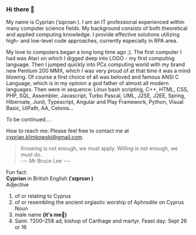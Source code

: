 ### Hi there 👋
My name is Cyprian (ˈsɪprɪən ).
I am an IT professional experienced within many computer science fields.
My background consists of both theoretical and applied computing knowledge.
I provide effective solutions utilizing high- and low-level code approaches, currently especially in RPA area.

My love to computers began a long long time ago ;). The first computer I had was Atari on which I digged deep into LOGO - my first computing language.
Then I jumped quickly into PCs computing world with my brand new Pentium 200 MMX, which I was very proud of at that time it was a mind blowing.
Of course a first choice of all was beloved and famous ANSI C Language, which is in my opinion a god father of almost all modern languages.
Then were in sequence: Linux bash scripting, C++, HTML, CSS, PHP, SQL, Assembler, Javascript, Turbo Pascal, UML, J2SE, J2EE, Spring, Hibernate, Junit, Typescript, Angular and Play Framework, Python, Visual Basic, UiPath, AA, Celonis...

To be continued....

How to reach me:
Please feel free to contact me at cyprian.klimkowski@gmail.com.

> Knowing is not enough, we must apply. Willing is not enough, we must do.  
> --- Mr Bruce Lee ---

Fun fact:  
**Cyprian** in British English **(ˈsɪprɪən )**  
Adjective  
1. of or relating to Cyprus  
2. of or resembling the ancient orgiastic worship of Aphrodite on Cyprus  
Noun  
3. male name **(it's me:man:)**  
4. Saint. ?200–258 ad, bishop of Carthage and martyr. Feast day: Sept 26 or 16


<!--
**cklimkowski/cklimkowski** is a ✨ _special_ ✨ repository because its `README.md` (this file) appears on your GitHub profile.

Here are some ideas to get you started:

- 🔭 I’m currently working on ...
- 🌱 I’m currently learning ...
- 👯 I’m looking to collaborate on ...
- 🤔 I’m looking for help with ...
- 💬 Ask me about ...
- 📫 How to reach me: ...
- 😄 Pronouns: ...
- ⚡ Fun fact: ...
-->
